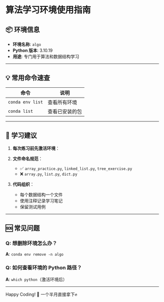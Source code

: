 # 算法学习环境使用指南

## 📦 环境信息

- **环境名称**: `algo`
- **Python 版本**: 3.10.19
- **用途**: 专门用于算法和数据结构学习

---

## 💡 常用命令速查

| 命令 | 说明 |
|------|------|
| `conda env list` | 查看所有环境 |
| `conda list` | 查看已安装的包 |

---

## 🎯 学习建议

1. **每次练习前先激活环境**：

2. **文件命名规范**：
   - ✅ `array_practice.py`, `linked_list.py`, `tree_exercise.py`
   - ❌ `array.py`, `list.py`, `dict.py`

3. **代码组织**：
   - 每个数据结构一个文件
   - 使用注释记录学习笔记
   - 保留测试用例

---

## 🆘 常见问题
### Q: 想删除环境怎么办？
**A**: `conda env remove -n algo`

### Q: 如何查看环境的 Python 路径？
**A**: `which python`（激活环境后）

---

Happy Coding! 🎉
一个半月直接拿下✊

